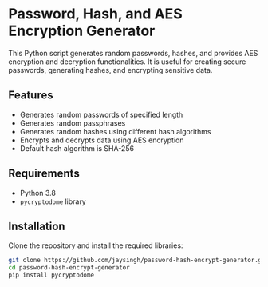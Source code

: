 # Password, Hash, and AES Encryption Generator

This Python script generates random passwords, hashes, and provides AES encryption and decryption functionalities. It is useful for creating secure passwords, generating hashes, and encrypting sensitive data.

## Features
- Generates random passwords of specified length
- Generates random passphrases
- Generates random hashes using different hash algorithms
- Encrypts and decrypts data using AES encryption
- Default hash algorithm is SHA-256

## Requirements
- Python 3.8
- `pycryptodome` library

## Installation
Clone the repository and install the required libraries:
```bash
git clone https://github.com/jaysingh/password-hash-encrypt-generator.git
cd password-hash-encrypt-generator
pip install pycryptodome
